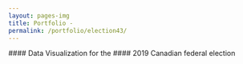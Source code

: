 ```yaml
---
layout: pages-img
title: Portfolio - 
permalink: /portfolio/election43/
---
```


<meta name="viewport" content="width=device-width, initial-scale=1">
#### Data Visualization for the
#### 2019 Canadian federal election

<script src="/assets/js/modal.js"></script> 

